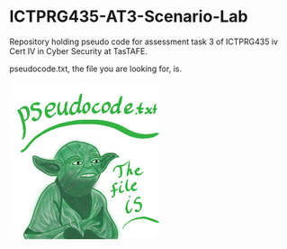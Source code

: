 # ICTPRG435-AT3-Scenario-Lab
Repository holding pseudo code for assessment task 3 of ICTPRG435 iv Cert IV in Cyber Security at TasTAFE.

pseudocode.txt, the file you are looking for, is.

![silly yoda image](yoda.png)
